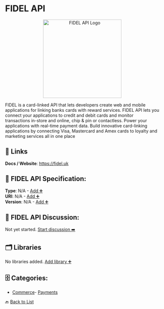 # FIDEL API
<p align="center">
    <img width="256" src="https://raw.githubusercontent.com/apis-list/apis-list/main/apis/fidel-api/logo_256x256.png" alt="FIDEL API Logo"/>
</p>
FIDEL is a card-linked API that lets developers create web and mobile applications for linking banks cards with reward services. FIDEL API lets you connect your applications to credit and debit cards and monitor transactions in-store and online, chip & pin or contactless. Power your applications with real-time payment data. Build innovative card-linking applications by connecting Visa, Mastercard and Amex cards to loyalty and marketing services all in one place

##  🔗 Links
**Docs / Website**: https://fidel.uk

## 🧬 FIDEL API Specification:
**Type**: N/A - [Add ➕](https://github.com/apis-list/apis-list/edit/main/apis.yaml#L6097)  
**URI**: N/A - [Add ➕](https://github.com/apis-list/apis-list/edit/main/apis.yaml#L6097)  
**Version**: N/A - [Add ➕](https://github.com/apis-list/apis-list/edit/main/apis.yaml#L6097)

## 💬 FIDEL API Discussion:
Not yet started. [Start discussion ➡️](https://github.com/apis-list/apis-list/discussions/new)

## 🗂️ Libraries

No libraries added. [Add library ➕](https://github.com/apis-list/apis-list/edit/main/apis.yaml#L6097)    


## 🗄️ Categories:
- [Commerce](https://github.com/apis-list/apis-list#commerce-)- [Payments](https://github.com/apis-list/apis-list#payments-)

🔙  [Back to List](https://github.com/apis-list/apis-list)
